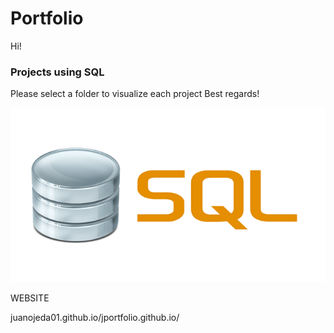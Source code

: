 # Portfolio  

Hi!

### Projects using SQL
Please select a folder to visualize each project
Best regards!


![SQL LOGO](02.png)


WEBSITE

juanojeda01.github.io/jportfolio.github.io/
